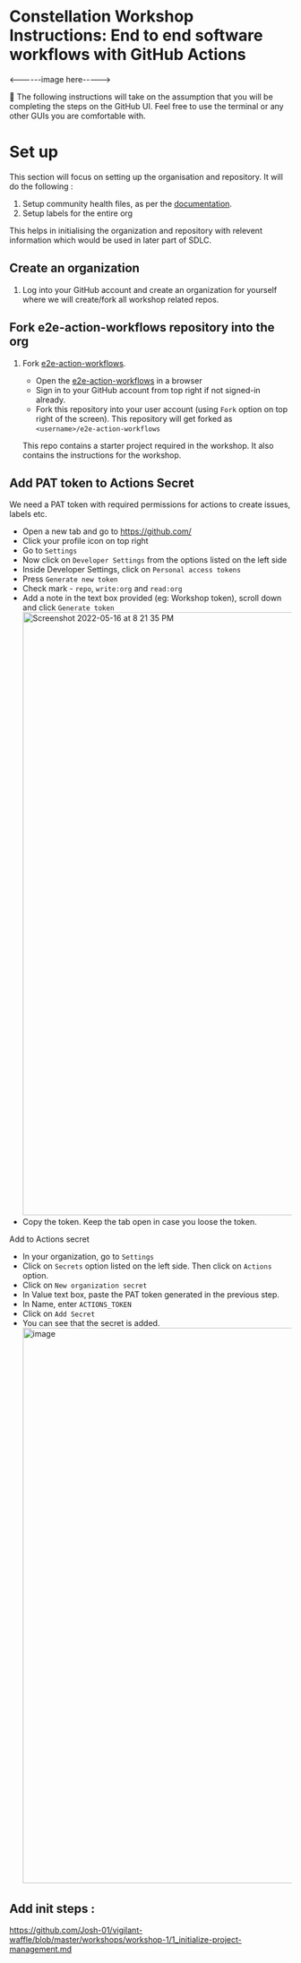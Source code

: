 # Constellation Workshop Instructions: End to end software workflows with GitHub Actions

<------image here----->

:bookmark: The following instructions will take on the assumption that you will be completing the steps on the GitHub UI. Feel free to use the terminal or any other GUIs you are comfortable with.

# Set up

This section will focus on setting up the organisation and repository. It will do the following :

1. Setup community health files, as per the [documentation](https://docs.github.com/en/communities/setting-up-your-project-for-healthy-contributions/creating-a-default-community-health-file).
2. Setup labels for the entire org

This helps in initialising the organization and repository with relevent information which would be used in later part of SDLC.

## Create an organization

1. Log into your GitHub account and create an organization for yourself where we will create/fork all workshop related repos.

## Fork e2e-action-workflows repository into the org

1. Fork [e2e-action-workflows](https://github.com/Josh-01/vigilant-waffle). 

    - Open the [e2e-action-workflows](https://github.com/Josh-01/vigilant-waffle) in a browser
    - Sign in to your GitHub account from top right if not signed-in already.
    - Fork this repository into your user account (using `Fork` option on top right of the screen). This repository will get forked as `<username>/e2e-action-workflows`
    
    This repo contains a starter project required in the workshop. It also contains the instructions for the workshop.
  
## Add PAT token to Actions Secret
 
We need a PAT token with required permissions for actions to create issues, labels etc.
   - Open a new tab and go to https://github.com/
   - Click your profile icon on top right
   - Go to `Settings`
   - Now click on `Developer Settings` from the options listed on the left side
   - Inside Developer Settings, click on `Personal access tokens`
   - Press `Generate new token`
   - Check mark - `repo`, `write:org` and `read:org`
   - Add a note in the text box provided (eg: Workshop token), scroll down and click `Generate token`
    <img width="1077" alt="Screenshot 2022-05-16 at 8 21 35 PM" src="https://user-images.githubusercontent.com/17411453/168621229-03081cd0-98fe-4e68-a9d5-a1326f28d719.png">
   - Copy the token. Keep the tab open in case you loose the token. 

Add to Actions secret
  - In your organization, go to `Settings`
  - Click on `Secrets` option listed on the left side. Then click on `Actions` option.
  - Click on `New organization secret`
  - In Value text box, paste the PAT token generated in the previous step.
  - In Name, enter `ACTIONS_TOKEN`
  - Click on `Add Secret`
  - You can see that the secret is added.
    <img width="992" alt="image" src="https://user-images.githubusercontent.com/58063491/168744641-32ec16ed-a93a-469d-ae94-59c132b7fdbc.png">


## Add init steps : 
https://github.com/Josh-01/vigilant-waffle/blob/master/workshops/workshop-1/1_initialize-project-management.md 

